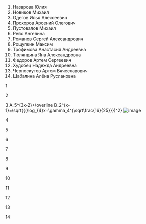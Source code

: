 1. Назарова Юлия
2. Новиков Михаил
3. Одегов Илья Алексеевич
4. Прохоров Арсений Олегович
5. Пустовалов Михаил
6. Рейс Ангелина
7. Романов Сергей Александрович
8. Рощупкин Максим
9. Трофимова Анастасия Андреевна
10. Тюляндина Яна Александровна
11. Федоров Артем Сергеевич
12. Худобец Надежда Андреевна
13. Черноскутов Артем Вячеславович
14. Шабалина Алёна Руслановна

1



2



3
A_5^{3x-2}+\overline B_2^{x-1}=\sqrt{{(\log_{4}x+\gamma_4^{\sqrt\frac{16}{25}}})^2}
![image](https://user-images.githubusercontent.com/114457146/200719889-b9c7aa72-bfb6-4e3d-8b3a-d5f38fbe7243.png)


4



5



6



7




8




9


10



11



12



13



14
